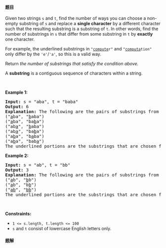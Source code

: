 #### 题目
<p>Given two strings <code>s</code> and <code>t</code>, find the number of ways you can choose a non-empty substring of <code>s</code> and replace a <strong>single character</strong> by a different character such that the resulting substring is a substring of <code>t</code>. In other words, find the number of substrings in <code>s</code> that differ from some substring in <code>t</code> by <strong>exactly</strong> one character.</p>

<p>For example, the underlined substrings in <code>&quot;<u>compute</u>r&quot;</code> and <code>&quot;<u>computa</u>tion&quot;</code> only differ by the <code>&#39;e&#39;</code>/<code>&#39;a&#39;</code>, so this is a valid way.</p>

<p>Return <em>the number of substrings that satisfy the condition above.</em></p>

<p>A <strong>substring</strong> is a contiguous sequence of characters within a string.</p>

<p>&nbsp;</p>
<p><strong class="example">Example 1:</strong></p>

<pre>
<strong>Input:</strong> s = &quot;aba&quot;, t = &quot;baba&quot;
<strong>Output:</strong> 6
<strong>Explanation:</strong> The following are the pairs of substrings from s and t that differ by exactly 1 character:
(&quot;<u>a</u>ba&quot;, &quot;<u>b</u>aba&quot;)
(&quot;<u>a</u>ba&quot;, &quot;ba<u>b</u>a&quot;)
(&quot;ab<u>a</u>&quot;, &quot;<u>b</u>aba&quot;)
(&quot;ab<u>a</u>&quot;, &quot;ba<u>b</u>a&quot;)
(&quot;a<u>b</u>a&quot;, &quot;b<u>a</u>ba&quot;)
(&quot;a<u>b</u>a&quot;, &quot;bab<u>a</u>&quot;)
The underlined portions are the substrings that are chosen from s and t.
</pre>
​​<strong class="example">Example 2:</strong>

<pre>
<strong>Input:</strong> s = &quot;ab&quot;, t = &quot;bb&quot;
<strong>Output:</strong> 3
<strong>Explanation:</strong> The following are the pairs of substrings from s and t that differ by 1 character:
(&quot;<u>a</u>b&quot;, &quot;<u>b</u>b&quot;)
(&quot;<u>a</u>b&quot;, &quot;b<u>b</u>&quot;)
(&quot;<u>ab</u>&quot;, &quot;<u>bb</u>&quot;)
​​​​The underlined portions are the substrings that are chosen from s and t.
</pre>

<p>&nbsp;</p>
<p><strong>Constraints:</strong></p>

<ul>
	<li><code>1 &lt;= s.length, t.length &lt;= 100</code></li>
	<li><code>s</code> and <code>t</code> consist of lowercase English letters only.</li>
</ul>


 #### 题解